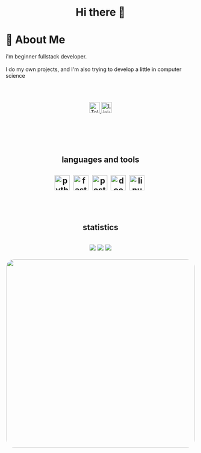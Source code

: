 <div id="header" align="center">
<h1>Hi there 👋</h1>
</div>

# 🌟 About Me
i'm beginner fullstack developer.<br></br> 
I do my own projects, and I'm also trying to develop a little in computer science
&nbsp;


<!-- <div id="socials" align="center">
  <a href="#">Linkedin</a>
  <a href="https://t.me/Akamorii">Telegram</a>
</div> -->
<br></br> 
<div align="center">
  <a href="https://t.me/Akamorii" target="_blank">
    <img src="https://img.shields.io/badge/Telegram-%40Akamorii-blue?style=flat-square&logo=telegram" alt="Telegram" height="28"/>
  </a>
  <a href="#" target="_blank">
    <img src="https://img.shields.io/badge/LinkedIn-Profile-informational?style=flat-square&logo=linkedin" alt="LinkedIn" height="28"/>
  </a>
</div>

&nbsp;


<br></br> 
<div align="center">
  <h2>languages and tools<h2>
<img src="https://cdn.jsdelivr.net/gh/devicons/devicon@latest/icons/python/python-original.svg" title="python" width="40" height="40"/>&nbsp;
<img src="https://cdn.jsdelivr.net/gh/devicons/devicon@latest/icons/fastapi/fastapi-original.svg" title="fastapi" width="40" height="40"/>&nbsp;
<img src="https://cdn.jsdelivr.net/gh/devicons/devicon@latest/icons/postgresql/postgresql-plain.svg" title="postgresql" width="40" height="40"/>&nbsp;
<img src="https://cdn.jsdelivr.net/gh/devicons/devicon@latest/icons/docker/docker-original.svg" title="docker" width="40" height="40"/>&nbsp;
<img src="https://cdn.jsdelivr.net/gh/devicons/devicon@latest/icons/linux/linux-original.svg" title="linux" width="40" height="40"/>&nbsp;
</div>
<br></br> 


<div align="center">
  <h2>statistics<h2>
<img src="http://github-profile-summary-cards.vercel.app/api/cards/profile-details?username=akamorii&theme=tokyonight" />
<img src="http://github-profile-summary-cards.vercel.app/api/cards/most-commit-language?username=akamorii&theme=tokyonight" />
<img src="http://github-profile-summary-cards.vercel.app/api/cards/stats?username=akamorii&theme=tokyonight" />

</div>


  

<div align="center">
  <img src="https://i.pinimg.com/1200x/a1/36/4a/a1364a778769583350f163d5089c4a4f.jpg" width="500" style="border-radius:20px"/>
</div>

